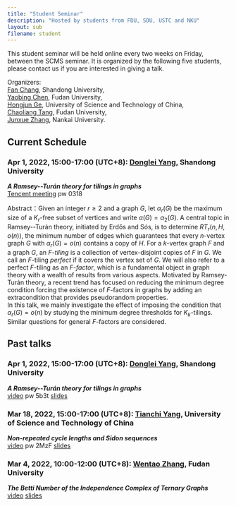 ```yaml
---
title: "Student Seminar"
description: "Hosted by students from FDU, SDU, USTC and NKU"
layout: sub
filename: student
--- 
```


This student seminar will be held online every two weeks on Friday, between the SCMS seminar. It is organized by the following five students, please contact us if you are interested in giving a talk.

Organizers: <br>
[Fan Chang](mailto:fchang@mail.sdu.edu.cn), Shandong University, <br>
[Yaobing Chen](mailto:ybchen21@m.fudan.edu.cn), Fudan University, <br>
[Hongjun Ge](mailto:ghj17000225@mail.ustc.edu.cn), University of Science and Technology of China, <br>
[Chaoliang Tang](mailto:cltang17@fudan.edu.cn), Fudan University, <br>
[Junxue Zhang](mailto:jxuezhang@163.com), Nankai University. <br>

## Current Schedule
### Apr 1, 2022, 15:00-17:00 (UTC+8): [Donglei Yang](dlyang@sdu,edu,cn), Shandong University    
_**A Ramsey--Turán theory for tilings in graphs**_      
[Tencent meeting](https://meeting.tencent.com/dm/DXDklrNRY5Cg) pw 0318

Abstract：Given an integer $r\ge 2$ and a graph $G$, let $\alpha_{r}(G)$ be the maximum size of a $K_{r}$-free subset of vertices and write $\alpha(G)=\alpha_2(G)$. A central topic in Ramsey--Turán theory, initiated by Erdős and Sós, is to determine $RT_{r}(n,H,o(n))$, the minimum number of edges which guarantees that every $n$-vertex graph $G$ with $\alpha_{r}(G)=o(n)$ contains a copy of $H$. For a $k$-vertex graph $F$ and a graph $G$, an _$F$-tiling_ is a collection of vertex-disjoint copies of $F$ in $G$. We call an $F$-tiling _perfect_ if it covers the vertex set of $G$. We will also refer to a perfect $F$-tiling as an _$F$-factor_, which is a fundamental object in graph theory with a wealth of results from various aspects. Motivated by Ramsey-Turán theory, a recent trend has focused on reducing the minimum degree condition forcing the existence of $F$-factors in graphs by adding an extracondition that provides pseudorandom properties.<br>
In this talk, we mainly investigate the effect of imposing the condition that $\alpha_{r}(G)=o(n)$ by studying the minimum degree thresholds for $K_k$-tilings. Similar questions for general $F$-factors are considered.

## Past talks
### Apr 1, 2022, 15:00-17:00 (UTC+8): [Donglei Yang](dlyang@sdu,edu,cn), Shandong University    
_**A Ramsey--Turán theory for tilings in graphs**_      
[video](https://pan.baidu.com/s/15Dy7irvUkLxZsU97jBcj9g?pwd=5b3t)  pw 5b3t   [slides](./slides/2022/A_Ramsey_Turán_theory_for_tilings_in_graphs.pdf)
### Mar 18, 2022, 15:00-17:00 (UTC+8): [Tianchi Yang](http://home.ustc.edu.cn/~ytc/), University of Science and Technology of China    
_**Non-repeated cycle lengths and Sidon sequences**_     
[video](https://meeting.tencent.com/v2/cloud-record/share?id=10d94105-54cf-4158-8a3b-969b7b620524&from=3) pw 2MzF     [slides](./slides/2022/non_repeated_cycle_lengths_and_sidon_sequences.pdf)
### Mar 4, 2022, 10:00-12:00 (UTC+8): [Wentao Zhang](mailto:wtzhang20@fudan.edu.cn), Fudan University    
_**The Betti Number of the Independence Complex of Ternary Graphs**_   
[video](https://meeting.tencent.com/user-center/shared-record-info?id=c8325b8d-0ad6-443f-8e2f-2c9aad2a97a7&click_source_for_middle_login=1)     [slides](./slides/2022/The_betty_number_of_the_independence_complex_of_ternary_graphs_20220304.pdf)

